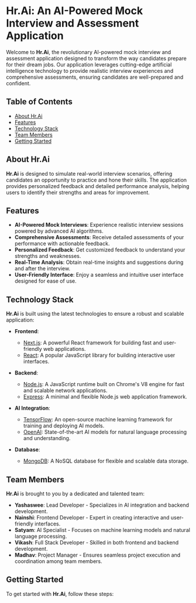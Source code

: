 # Hr.Ai: An AI-Powered Mock Interview and Assessment Application

Welcome to **Hr.Ai**, the revolutionary AI-powered mock interview and assessment application designed to transform the way candidates prepare for their dream jobs. Our application leverages cutting-edge artificial intelligence technology to provide realistic interview experiences and comprehensive assessments, ensuring candidates are well-prepared and confident.

## Table of Contents

- [About Hr.Ai](#about-hrai)
- [Features](#features)
- [Technology Stack](#technology-stack)
- [Team Members](#team-members)
- [Getting Started](#getting-started)

## About Hr.Ai

**Hr.Ai** is designed to simulate real-world interview scenarios, offering candidates an opportunity to practice and hone their skills. The application provides personalized feedback and detailed performance analysis, helping users to identify their strengths and areas for improvement.

## Features

- **AI-Powered Mock Interviews**: Experience realistic interview sessions powered by advanced AI algorithms.
- **Comprehensive Assessments**: Receive detailed assessments of your performance with actionable feedback.
- **Personalized Feedback**: Get customized feedback to understand your strengths and weaknesses.
- **Real-Time Analysis**: Obtain real-time insights and suggestions during and after the interview.
- **User-Friendly Interface**: Enjoy a seamless and intuitive user interface designed for ease of use.

## Technology Stack

**Hr.Ai** is built using the latest technologies to ensure a robust and scalable application:

- **Frontend**:

  - [Next.js](https://nextjs.org/): A powerful React framework for building fast and user-friendly web applications.
  - [React](https://reactjs.org/): A popular JavaScript library for building interactive user interfaces.

- **Backend**:

  - [Node.js](https://nodejs.org/): A JavaScript runtime built on Chrome's V8 engine for fast and scalable network applications.
  - [Express](https://expressjs.com/): A minimal and flexible Node.js web application framework.

- **AI Integration**:

  - [TensorFlow](https://www.tensorflow.org/): An open-source machine learning framework for training and deploying AI models.
  - [OpenAI](https://openai.com/): State-of-the-art AI models for natural language processing and understanding.

- **Database**:
  - [MongoDB](https://www.mongodb.com/): A NoSQL database for flexible and scalable data storage.

## Team Members

**Hr.Ai** is brought to you by a dedicated and talented team:

- **Yashaswee**: Lead Developer - Specializes in AI integration and backend development.
- **Nainshi**: Frontend Developer - Expert in creating interactive and user-friendly interfaces.
- **Satyam**: AI Specialist - Focuses on machine learning models and natural language processing.
- **Vikash**: Full Stack Developer - Skilled in both frontend and backend development.
- **Madhav**: Project Manager - Ensures seamless project execution and coordination among team members.

## Getting Started

To get started with **Hr.Ai**, follow these steps:
